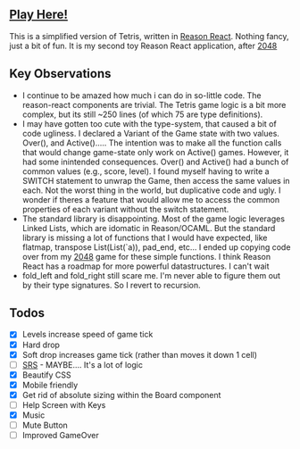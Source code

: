 ## [Play Here!](https://sevenseat.github.io/re-tetris)

This is a simplified version of Tetris, written in [Reason React](https://reasonml.github.io/reason-react/). Nothing fancy, just a bit of fun. It is my second toy Reason React application, after [2048](https://sevenseat.github.io/rr-2048)

## Key Observations

* I continue to be amazed how much i can do in so-little code. The reason-react components are trivial. The Tetris game logic is a bit more complex, but its still ~250 lines (of which 75 are type definitions).
* I may have gotten too cute with the type-system, that caused a bit of code ugliness. I declared a Variant of the Game state with two values. Over(), and Active()..... The intention was to make all the function calls that would change game-state only work on Active() games. However, it had some inintended consequences. Over() and Active() had a bunch of common values (e.g., score, level). I found myself having to write a SWITCH statement to unwrap the Game, then access the same values in each. Not the worst thing in the world, but duplicative code and ugly. I wonder if theres a feature that would allow me to access the common properties of each variant without the switch statement.
* The standard library is disappointing. Most of the game logic leverages Linked Lists, which are idomatic in Reason/OCAML. But the standard library is missing a lot of functions that I would have expected, like flatmap, transpose List(List(`a)), pad_end, etc... I ended up copying code over from my [2048](https://sevenseat.github.io/rr-2048) game for these simple functions. I think Reason React has a roadmap for more powerful datastructures. I can't wait
* fold_left and fold_right still scare me. I'm never able to figure them out by their type signatures. So I revert to recursion.

## Todos

* [x] Levels increase speed of game tick
* [x] Hard drop
* [x] Soft drop increases game tick (rather than moves it down 1 cell)
* [ ] [SRS](http://tetris.wikia.com/wiki/SRS) - MAYBE.... It's a lot of logic
* [x] Beautify CSS
* [x] Mobile friendly
* [x] Get rid of absolute sizing within the Board component
* [ ] Help Screen with Keys
* [x] Music
* [ ] Mute Button
* [ ] Improved GameOver
